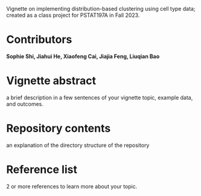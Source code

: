 Vignette on implementing distribution-based clustering using cell type data; created as a class project for PSTAT197A in Fall 2023.

# Contributors

**Sophie Shi, Jiahui He, Xiaofeng Cai, Jiajia Feng, Liuqian Bao**

# Vignette abstract

a brief description in a few sentences of your vignette topic, example data, and outcomes.

# Repository contents

an explanation of the directory structure of the repository

# Reference list 

2 or more references to learn more about your topic.
